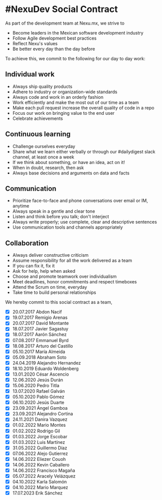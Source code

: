 # #NexuDev Social Contract

As part of the development team at Nexu.mx, we strive to

- Become leaders in the Mexican software development industry
- Follow Agile development best practices
- Reflect Nexu's values
- Be better every day than the day before

To achieve this, we commit to the following for our day to day work:

## Individual work

- Always ship quality products
- Adhere to industry or organization-wide standards
- Always code and work in an orderly fashion
- Work efficiently and make the most out of our time as a team
- Make each pull request increase the overall quality of code in a repo
- Focus our work on bringing value to the end user
- Celebrate achievements

## Continuous learning

- Challenge ourselves everyday
- Share what we learn either verbally or through our #dailydigest slack channel, at least once a week
- If we think about something, or have an idea, act on it!
- When in doubt, research, then ask
- Always base decisions and arguments on data and facts

## Communication

- Prioritize face-to-face and phone conversations over email or IM, anytime
- Always speak in a gentle and clear tone
- Listen and think before you talk; don't interject
- Always write properly; use complete, clear and descriptive sentences
- Use communication tools and channels appropriately

## Collaboration

- Always deliver constructive criticism
- Assume responsibility for all the work delivered as a team
- If you can fix it, fix it
- Ask for help, help when asked
- Choose and promote teamwork over individualism
- Meet deadlines, honor commitments and respect timeboxes
- Attend the Scrum on time, everyday
- Take time to build personal relationships

We hereby commit to this social contract as a team,

- [x] 20.07.2017 Abdon Nacif
- [x] 19.07.2017 Remigio Arenas
- [x] 20.07.2017 David Montante
- [x] 18.07.2017 Javier Sagastuy
- [x] 18.07.2017 Aarón Sánchez
- [x] 07.08.2017 Emmanuel Byrd
- [x] 18.08.2017 Arturo del Castillo
- [x] 05.10.2017 María Almeida
- [x] 05.09.2018 Abraham Soto
- [x] 24.04.2019 Alejandro Hernandez
- [x] 18.10.2019 Eduardo Woldenberg
- [x] 13.01.2020 César Ascencio
- [x] 12.06.2020 Jesús Durán
- [x] 15.06.2020 Pedro Titla
- [x] 13.07.2020 Rafael Galván
- [x] 05.10.2020 Pablo Gómez
- [x] 06.10.2020 Jesús Duarte
- [x] 23.09.2021 Ángel Gamboa
- [x] 23.09.2021 Alejandro Cortina
- [x] 24.11.2021 Danira Vazquez
- [x] 01.02.2022 Mario Montes
- [x] 01.02.2022 Rodrigo Gil
- [x] 01.03.2022 Jorge Escobar
- [x] 01.03.2022 Luis Martínez
- [x] 31.05.2022 Guillermo Díaz
- [x] 07.06.2022 Alejo Gutierrez
- [x] 14.06.2022 Eliezer Couoh
- [x] 14.06.2022 Kevin Caballero
- [X] 14.06.2022 Francisco Magaña
- [X] 05.07.2022 Aracely Velázquez
- [X] 04.10.2022 Karla Salomón
- [X] 04.10.2022 Mario Marquez
- [x] 17.07.2023 Erik Sánchez
